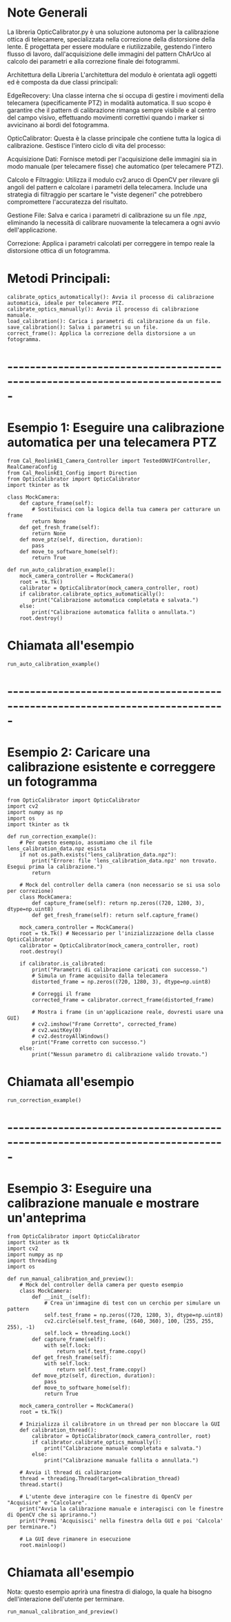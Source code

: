 # Note Generali

La libreria OpticCalibrator.py è una soluzione autonoma per la calibrazione ottica di telecamere, specializzata nella correzione della distorsione della lente. È progettata per essere modulare e riutilizzabile, gestendo l'intero flusso di lavoro, dall'acquisizione delle immagini del pattern ChArUco al calcolo dei parametri e alla correzione finale dei fotogrammi.

Architettura della Libreria
L'architettura del modulo è orientata agli oggetti ed è composta da due classi principali:

EdgeRecovery: Una classe interna che si occupa di gestire i movimenti della telecamera (specificamente PTZ) in modalità automatica. Il suo scopo è garantire che il pattern di calibrazione rimanga sempre visibile e al centro del campo visivo, effettuando movimenti correttivi quando i marker si avvicinano ai bordi del fotogramma.

OpticCalibrator: Questa è la classe principale che contiene tutta la logica di calibrazione. Gestisce l'intero ciclo di vita del processo:

Acquisizione Dati: Fornisce metodi per l'acquisizione delle immagini sia in modo manuale (per telecamere fisse) che automatico (per telecamere PTZ).

Calcolo e Filtraggio: Utilizza il modulo cv2.aruco di OpenCV per rilevare gli angoli del pattern e calcolare i parametri della telecamera. Include una strategia di filtraggio per scartare le "viste degeneri" che potrebbero compromettere l'accuratezza del risultato.

Gestione File: Salva e carica i parametri di calibrazione su un file .npz, eliminando la necessità di calibrare nuovamente la telecamera a ogni avvio dell'applicazione.

Correzione: Applica i parametri calcolati per correggere in tempo reale la distorsione ottica di un fotogramma.

# Metodi Principali:

    calibrate_optics_automatically(): Avvia il processo di calibrazione automatica, ideale per telecamere PTZ.
    calibrate_optics_manually(): Avvia il processo di calibrazione manuale.
    load_calibration(): Carica i parametri di calibrazione da un file.
    save_calibration(): Salva i parametri su un file.
    correct_frame(): Applica la correzione della distorsione a un fotogramma.

# -----------------------------------------------------------------------------

# Esempio 1: Eseguire una calibrazione automatica per una telecamera PTZ

    from Cal_ReolinkE1_Camera_Controller import TestedONVIFController, RealCameraConfig
    from Cal_ReolinkE1_Config import Direction
    from OpticCalibrator import OpticCalibrator
    import tkinter as tk
    
    class MockCamera:
        def capture_frame(self):
            # Sostituisci con la logica della tua camera per catturare un frame
            return None
        def get_fresh_frame(self):
            return None
        def move_ptz(self, direction, duration):
            pass
        def move_to_software_home(self):
            return True
    
    def run_auto_calibration_example():
        mock_camera_controller = MockCamera()
        root = tk.Tk()
        calibrator = OpticCalibrator(mock_camera_controller, root)
        if calibrator.calibrate_optics_automatically():
            print("Calibrazione automatica completata e salvata.")
        else:
            print("Calibrazione automatica fallita o annullata.")
        root.destroy()

# Chiamata all'esempio
    run_auto_calibration_example()

# -----------------------------------------------------------------------------

# Esempio 2: Caricare una calibrazione esistente e correggere un fotogramma

    from OpticCalibrator import OpticCalibrator
    import cv2
    import numpy as np
    import os
    import tkinter as tk
    
    def run_correction_example():
        # Per questo esempio, assumiamo che il file lens_calibration_data.npz esista
        if not os.path.exists("lens_calibration_data.npz"):
            print("Errore: file 'lens_calibration_data.npz' non trovato. Esegui prima la calibrazione.")
            return
    
        # Mock del controller della camera (non necessario se si usa solo per correzione)
        class MockCamera:
            def capture_frame(self): return np.zeros((720, 1280, 3), dtype=np.uint8)
            def get_fresh_frame(self): return self.capture_frame()
    
        mock_camera_controller = MockCamera()
        root = tk.Tk() # Necessario per l'inizializzazione della classe OpticCalibrator
        calibrator = OpticCalibrator(mock_camera_controller, root)
        root.destroy()
    
        if calibrator.is_calibrated:
            print("Parametri di calibrazione caricati con successo.")
            # Simula un frame acquisito dalla telecamera
            distorted_frame = np.zeros((720, 1280, 3), dtype=np.uint8)
            
            # Correggi il frame
            corrected_frame = calibrator.correct_frame(distorted_frame)
            
            # Mostra i frame (in un'applicazione reale, dovresti usare una GUI)
            # cv2.imshow("Frame Corretto", corrected_frame)
            # cv2.waitKey(0)
            # cv2.destroyAllWindows()
            print("Frame corretto con successo.")
        else:
            print("Nessun parametro di calibrazione valido trovato.")

# Chiamata all'esempio
    run_correction_example()

# -----------------------------------------------------------------------------

# Esempio 3: Eseguire una calibrazione manuale e mostrare un'anteprima

    from OpticCalibrator import OpticCalibrator
    import tkinter as tk
    import cv2
    import numpy as np
    import threading
    import os
    
    def run_manual_calibration_and_preview():
        # Mock del controller della camera per questo esempio
        class MockCamera:
            def __init__(self):
                # Crea un'immagine di test con un cerchio per simulare un pattern
                self.test_frame = np.zeros((720, 1280, 3), dtype=np.uint8)
                cv2.circle(self.test_frame, (640, 360), 100, (255, 255, 255), -1)
                self.lock = threading.Lock()
            def capture_frame(self):
                with self.lock:
                    return self.test_frame.copy()
            def get_fresh_frame(self):
                with self.lock:
                    return self.test_frame.copy()
            def move_ptz(self, direction, duration):
                pass
            def move_to_software_home(self):
                return True
    
        mock_camera_controller = MockCamera()
        root = tk.Tk()
        
        # Inizializza il calibratore in un thread per non bloccare la GUI
        def calibration_thread():
            calibrator = OpticCalibrator(mock_camera_controller, root)
            if calibrator.calibrate_optics_manually():
                print("Calibrazione manuale completata e salvata.")
            else:
                print("Calibrazione manuale fallita o annullata.")
        
        # Avvia il thread di calibrazione
        thread = threading.Thread(target=calibration_thread)
        thread.start()
        
        # L'utente deve interagire con le finestre di OpenCV per "Acquisire" e "Calcolare".
        print("Avvia la calibrazione manuale e interagisci con le finestre di OpenCV che si apriranno.")
        print("Premi 'Acquisisci' nella finestra della GUI e poi 'Calcola' per terminare.")
    
        # La GUI deve rimanere in esecuzione
        root.mainloop()

# Chiamata all'esempio
Nota: questo esempio aprirà una finestra di dialogo, la quale ha bisogno dell'interazione dell'utente per terminare.

    run_manual_calibration_and_preview()

